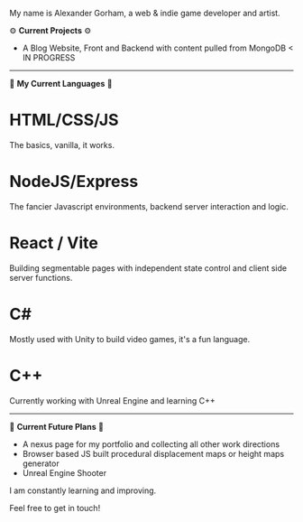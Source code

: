 My name is Alexander Gorham, a web & indie game developer and artist.

⚙️ **Current Projects** ⚙️
- A Blog Website, Front and Backend with content pulled from MongoDB < IN PROGRESS

__________________________________________________________________________________

🔧 **My Current Languages** 🔧

# HTML/CSS/JS
The basics, vanilla, it works.

# NodeJS/Express
The fancier Javascript environments, backend server interaction and logic.

# React / Vite
Building segmentable pages with independent state control and client side server functions.

# C#
Mostly used with Unity to build video games, it's a fun language.

# C++
Currently working with Unreal Engine and learning C++
__________________________________________________________________________________

🧠 **Current Future Plans** 🧠

- A nexus page for my portfolio and collecting all other work directions
- Browser based JS built procedural displacement maps or height maps generator
- Unreal Engine Shooter


I am constantly learning and improving.

Feel free to get in touch!
